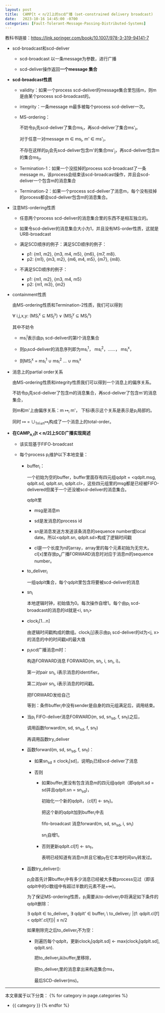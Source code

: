 ```yaml
---
layout: post
title:  CAMP[t < n/2]上的scd广播（set-constrained delivery broadcast)
date:   2023-10-16 14:45:00 -0700
categories: [Fault-Tolerant-Message-Passing-Distributed-Systems]
---
```


教科书链接：<https://link.springer.com/book/10.1007/978-3-319-94141-7>

- scd-broadcast和scd-deliver

    - scd-broadcast 以一条message为参数，进行广播

    - scd-deliver操作返回**一个message 集合**

- **scd-broadcast性质**

    - validity：如果一个process scd-deliver的message集合里包括m，则m是由某个process scd-broadcast的。

    - integrity：一条message m最多被每个process scd-deliver一次。

    - MS-ordering：
    
        不妨令p<sub>i</sub>先scd-deliver了集合ms<sub>i</sub>，再scd-deliver了集合ms'<sub>i</sub>。

        对于任意一对message m &isin; ms<sub>i</sub>, m' &isin; ms'<sub>i</sub>，

        不存在这样的p<sub>j</sub>会先scd-deliver包含m'的集合ms'<sub>j</sub>，再scd-deliver包含m的集合ms<sub>j</sub>。

    - Termination-1：如果一个没挂掉的process scd-broadcast了一条message m，该process会结束该scd-broadcast操作，并且会scd-deliver一个包含m的消息集合

    - Termination-2：如果一个process scd-deliver了消息m，每个没有挂掉的process都会scd-deliver包含m的消息集合。

- 注意MS-ordering性质

    - 任意两个process scd-deliver的消息集合里的东西不是相互独立的。

    - 如果令scd-deliver的消息集合大小为1，并且没有MS-order性质，这就是URB-broadcast

    - 满足SCD顺序的例子：满足SCD顺序的例子：

        - p1: {m1, m2}, {m3, m4, m5}, {m6}, {m7, m8}. 
        - p2: {m1}, {m3, m2}, {m6, m4, m5}, {m7}, {m8}.

    - 不满足SCD顺序的例子：

        - p1: {m1, m2}, {m3, m4, m5}
        - p2: {m1, m3}, {m2}

- containment性质

    由MS-ordering性质和Termination-2性质，我们可以得到

    &forall; i,j,x,y: (MS<sub>i</sub><sup>x</sup> &sube; MS<sub>j</sub><sup>y</sup>) &or; (MS<sub>j</sub><sup>y</sup> &sube; MS<sub>i</sub><sup>x</sup>)

    其中不妨令

    - ms<sub>i</sub><sup>l</sup>表示由p<sub>i</sub> scd-deliver的第l个消息集合

    - 则p<sub>i</sub>scd-deliver的消息序列即为ms<sub>i</sub><sup>1</sup>， ms<sub>i</sub><sup>2</sup>，……， ms<sub>i</sub><sup>x</sup>，

    - 则MS<sub>i</sub><sup>x</sup> = ms<sub>i</sub><sup>1</sup> &cup; ms<sub>i</sub><sup>2</sup> ... &cup; ms<sub>i</sub><sup>x</sup>

- 消息上的partial order关系

    由MS-ordering性质和integrity性质我们可以得到一个消息上的偏序关系。

    不妨令p<sub>i</sub>先scd-deliver了包含m的消息集合，再scd-deliver了包含m'的消息集合，

    则m和m'上由偏序关系：m &#x21A6;<sub>i</sub> m'， 下标i表示这个关系是表示是p<sub>i</sub>局部的。

    同时 &#x21A6; = &cup;<sub>1&le;i&le;n</sub>&#x21A6;<sub>i</sub>构成了一个消息上的total-order。

- **在CAMP<sub>n,t</sub>[t &lt; n/2]上SCD广播实现简述**

    - 该实现基于FIFO-broadcast

    - 每个process p<sub>i</sub>维护以下本地变量：

        - buffer<sub>i</sub>： 
        
            一个初始为空的buffer，buffer里面存有四元组qdplt = <qdplt.msg, qdplt.sd, qdplt.sn, qdplt.cl>，这些四元组里的msg都是已经被FIFO-delivered但属于一个还没被scd-deliver的消息集合。

            qdplt里

            - msg是消息m

            - sd是发消息的process id

            - sn是消息发送方发送该条消息的sequence number或local date。所以<qdplt.sn, qdplt.sd>构成了逻辑时间戳

            - cl是一个长度为n的array，array里的每个元素初始为无穷大。cl[x]里存放p<sub>x</sub>广播FORWARD消息时对应于消息m的sequence number。


        - to_deliver<sub>i</sub>

            一组qdplt集合，每个qdplt里包含将要被scd-deliver的消息

        - sn<sub>i</sub>

            本地逻辑时钟，初始值为0。每次操作自增1。每个由p<sub>i</sub> scd-broadcast的消息的id就是<i, sn<sub>i</sub>>

        - clock<sub>i</sub>[1...n]

            由逻辑时间戳构成的数组。clock<sub>i</sub>[j]表示由p<sub>i</sub> scd-deliver的id为<j, x>的消息的中的时间戳x的最大值

        - p<sub>i</sub>scd广播消息m时：

            构造FORWARD消息 FORWARD(m, sn<sub>i</sub>, i, sn<sub>i</sub>, i)。
            
            第一对pair sn<sub>i</sub>, i表示消息的identifier。
            
            第二对pair sn<sub>i</sub>, i表示消息的时间戳。

            把FORWARD发给自己

            等到：条件buffer<sub>i</sub>中没有sender是自身的四元组满足后，调用结束。

        - 当p<sub>i</sub> FIFO-deliver消息FORWARD(m, sd, sn<sub>sd</sub>, f, sn<sub>f</sub>)之后，

            调用函数forward(m, sd, sn<sub>sd</sub>, f, sn<sub>f</sub>)

            再调用函数try_deliver

        - 函数forward(m, sd, sn<sub>sd</sub>, f, sn<sub>f</sub>)：

            - 如果sn<sub>sd</sub> &le; clock<sub>i</sub>[sd]，说明p<sub>i</sub>已经scd-deliver了消息

            - 否则

                - 如果buffer<sub>i</sub>里没有包含消息m的四元组qdplt（即qdplt.sd = sd并且qdplt.sn = sn<sub>sd</sub>)，

                    初始化一个新的qdplt，（cl[f] &larr; sn<sub>f</sub>)。

                    把这个新的qdplt加到buffer<sub>i</sub>中去

                    fifo-broadcast 消息forward(m, sd, sn<sub>sd</sub>, i, sn<sub>i</sub>)

                    sn<sub>i</sub>自增1。

                - 否则更新qdplt.cl[f] &larr; sn<sub>f</sub>。
                
                    表明已经知道有消息m并且它被p<sub>f</sub>在它本地时间sn<sub>f</sub>转发过。

        - 函数try_deliver():

            p<sub>i</sub>会首先计算buffer<sub>i</sub>中有多少消息已经被大多数process见过（即该qdplt中的cl数组中有超过半数的元素不是+&infin;)。

            为了保证MS-ordering性质，p<sub>i</sub>需要从to-deliver<sub>i</sub>中将满足如下条件的qdplt删除：

            &exist; qdplt &isin; to_deliver<sub>i</sub>, &exist; qdplt' &isin; buffer<sub>i</sub> \ to_deliver<sub>i</sub>: \|{f: qdplt.cl[f] &lt; qdplt'.cl[f]}\| &le; n/2

            如果剔除完之后to_deliver<sub>i</sub>不为空：

            - 则遍历每个qdplt，更新clock<sub>i</sub>[qdplt.sd] &larr; max(clock<sub>i</sub>[qdplt.sd], qdplt.sn).

                把to_deliver<sub>i</sub>从buffer<sub>i</sub>里移除，

                把to_deliver<sub>i</sub>里的消息拿出来构造集合ms，

                最后SCD-deliver(ms)。



---
本文章属于以下分类：
{% for category in page.categories %}
- {{ category }}
{% endfor %}
